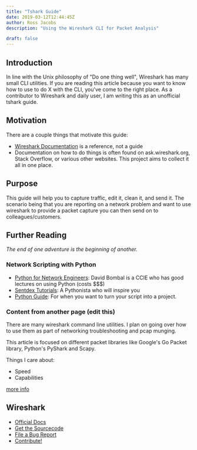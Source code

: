 ```yaml
---
title: "Tshark Guide"
date: 2019-03-12T12:44:45Z
author: Ross Jacobs
description: "Using the Wireshark CLI for Packet Analysis"

draft: false
---
```


## Introduction

In line with the Unix philosophy of "Do one thing well", Wireshark has many
small CLI utilities. If you are reading this article because you want to know
how to use to do X with the CLI, you've come to the right place. As a
contributor to Wireshark and daily user, I am writing this as an unofficial
tshark guide.

## Motivation

There are a couple things that motivate this guide:

- [Wireshark Documentation](https://www.wireshark.org/docs/) is a reference, not a guide
- Documentation on how to do things is often found on ask.wireshark.org, Stack Overflow, or various other websites. This project aims to collect it all in one place.

## Purpose

This guide will help you to capture traffic, edit it, clean it, and send it. The
scenario being that you are reporting on a network problem and want to use
wireshark to provide a packet capture you can then send on to
colleagues/customers.

## Further Reading

_The end of one adventure is the beginning of another._

### Network Scripting with Python

- [Python for Network Engineers](https://www.youtube.com/watch?v=s6SIVc7C5U0):
  David Bombal is a CCIE who has good lectures on using Python (costs $$$)
- [Sentdex Tutorials](https://www.youtube.com/user/sentdex): A Pythonista who
  will inspire you
- [Python Guide](https://docs.python-guide.org/): For when you want to turn your
  script into a project.

### Content from another page (edit this)

There are many wireshark command line utilities. I plan on going over how to use
them as part of networking troubleshooting and pcap munging.

This article is focused on different packet libraries like Google's Go Packet
library, Python's PyShark and Scapy.

Things I care about:

- Speed
- Capabilities

[more info](https://wiki.wireshark.org/Tools)

## Wireshark

- [Official Docs](https://www.wireshark.org/docs/man-pages/)
- [Get the Sourcecode](https://www.wireshark.org/develop.html)
- [File a Bug Report](https://wiki.wireshark.org/ReportingBugs)
- [Contribute!](https://www.wireshark.org/docs/wsdg_html_chunked/)
